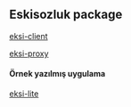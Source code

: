 ## Eskisozluk package

[eksi-client](https://github.com/c0b41/eksi/tree/master/packages/eksi-client)

[eksi-proxy](https://github.com/c0b41/eksi/tree/master/packages/eksi-proxy)


#### Örnek yazılmış uygulama

[eksi-lite](https://github.com/c0b41/eksi-lite)